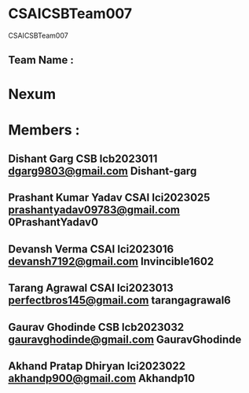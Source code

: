 # CSAICSBTeam007
CSAICSBTeam007
## Team Name :
# Nexum
# Members :
## Dishant Garg CSB lcb2023011 dgarg9803@gmail.com Dishant-garg 
## Prashant Kumar Yadav CSAI lci2023025 prashantyadav09783@gmail.com 0PrashantYadav0
## Devansh Verma CSAI lci2023016 devansh7192@gmail.com Invincible1602
## Tarang Agrawal CSAI lci2023013 perfectbros145@gmail.com tarangagrawal6
## Gaurav Ghodinde CSB lcb2023032 gauravghodinde@gmail.com GauravGhodinde
## Akhand Pratap Dhiryan lci2023022 akhandp900@gmail.com Akhandp10
